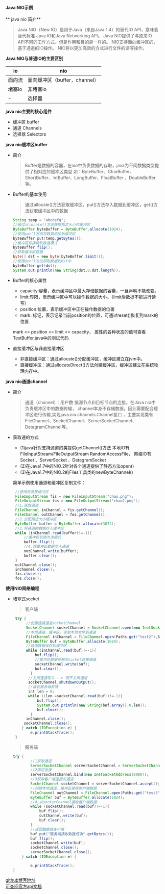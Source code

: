 #### Java NIO示例
** java nio 简介**

>Java NIO（New IO）是用于Java（来自Java 1.4）的替代IO API，意味着替代标准 Java IO和Java Networking API。
Java NIO提供了与原来IO API不同的工作方式，但是作用和目的是一样的。
NIO支持面向缓冲区的，基于通道的IO操作。
NIO将以更加高效的方式进行文件的读写操作。

**Java NIO与普通IO的主要区别**

io | nio
---|---
面向流|面向缓冲区（buffer，channel）
堵塞io|非堵塞io
-| 选择器

**java nio主要的核心组件**

- 缓冲区 buffer
- 通道 Channels
- 选择器 Selectors


**java nio缓冲区buffer**

- 简介

  > Buffer是数据的容器，在nio中负责数据的存取，java为不同数据类型提供了相对应的缓冲区类型
   如：ByteBuffer、CharBuffer、ShortBuffer、IntBuffer、LongBuffer、FloatBuffer
   、DoubleBuffer 等。
   
- Buffer的基本使用
    
    >通过allocate()方法获取缓冲区，put()方法存入数据到缓冲区，get()方法获取缓冲区中的数据
    ```java
    String temp = "abcdefg";
    //通过allocate()方法获取指定大小的缓冲区
    ByteBuffer byteBuffer = ByteBuffer.allocate(1024);
    //使用put()方法将数据添加到缓冲区
    byteBuffer.put(temp.getBytes());
    //缓冲区切换读取数据模式
    byteBuffer.flip();
    //获取缓冲区数据
    byte[] dst = new byte[byteBuffer.limit()];
    //使用get()方法获取数据到dst中
    byteBuffer.get(dst);
    System.out.println(new String(dst,0,dst.length));
    ```
- Buffer的核心属性
    
     * capacity:容量，表示缓冲区中最大存储数据的容量，一旦声明不能改变。
     *  limit:界限，表示缓冲区中可以操作数据的大小。（limit后数据不能进行读写）
     *  position:位置，表示缓冲区中正在操作数据的位置
     *  mark: 标记，表示记录当前position的位置，可通过reset()恢复到mark的位置    
    
    mark <= position <= limit <= capacity，
    属性的各种状态的值可查看TestBuffer.java中的测试代码
    
- 直接缓冲区与非直接缓冲区

    * 非直接缓冲区：通过allocate()分配缓冲区，缓冲区建立在jvm中。
    * 直接缓冲区：通过allocateDirect()方法创建缓冲区，缓冲区建立在系统物理内存中。

**java nio通道channel**

- 简介
   >通道（channel）：用户数 据源节点和目标节点的连接。在Java nio中负责缓冲区中的数据传输，
    channel本身不存储数据，因此需要配合缓冲区进行传输,实现java.nio.channels.Channel接口
    ，主要实现类有FileChannel、SocketChannel、ServerSocketChannel、DatagramChannel等。

- 获取通的方式
    * (1)java针对支持通道的类提供getChannel()方法
            本地IO有
          FileInputStream/FileOutputStream
          RandomAccessFile，
          网络IO有
          Socket
          、ServerSocket
          、DatagramSocket
    *  (2)在Java1.7中的NIO.2针对各个通道提供了静态方法open()
    *  (3)在Java1.7中的NIO.2的Files工具类的newByteChannel()
    
    简单示例使用通道和缓冲区复制文件：
    
    ```java
     //使用非直接缓冲区
     FileInputStream fis = new FileInputStream("chao.png");
     FileOutputStream fos = new FileOutputStream("chao2.png");
     //1.获取通道
     FileChannel inChannel = fis.getChannel();
     FileChannel outChannel = fos.getChannel();   
     //2.分配指定大小缓冲区
     ByteBuffer buffer = ByteBuffer.allocate(3072);
     //3.将通道的数据存入缓冲区
     while (inChannel.read(buffer)!=-1){  
         //缓冲区切换为读模式
         buffer.flip();
         //4.将缓冲区数据写入通道
         outChannel.write(buffer);  
         buffer.clear();
     }
     outChannel.close();
     inChannel.close();
     fis.close();
     fos.close();
    ```
  
**使用NIO网络编程**
- 堵塞式socket

    >客户端
    ```java
     try {
          //创建连接通道socketChannel
          SocketChannel socketChannel = SocketChannel.open(new InetSocketAddress("127.0.0.1",8080));
          //本地通道，缓冲区，读取本地文件到通道
          FileChannel inChannel = FileChannel.open(Paths.get("test2"),StandardOpenOption.READ);
          ByteBuffer buf = ByteBuffer.allocate(1024);
          //通道数据保存到缓冲区
          while (inChannel.read(buf)!=-1){
              buf.flip();
              //缓冲区数据传输至socket连接通道
              socketChannel.write(buf);
              buf.clear();
            }  
           //关闭连接写入 --> 而不关闭通道
           socketChannel.shutdownOutput();
           //接收服务端反馈
           int len = 0;
           while ((len =socketChannel.read(buf))!=-1){
               buf.flip();
               System.out.println(new String(buf.array(),0,len));
               buf.clear();
            }  
          inChannel.close();  
         socketChannel.close();
        } catch (IOException e) {
            e.printStackTrace();  
     }
    ```
    >服务端
    ```java
    try {
            //1获取通道
            ServerSocketChannel serverSocketChannel = ServerSocketChannel.open();
            //2绑定连接
            serverSocketChannel.bind(new InetSocketAddress(8080));
            //3获取客户端连接的通道
            SocketChannel socketChannel = serverSocketChannel.accept();
            //创建本地通道，缓冲区接收客户端数据
            FileChannel outChannel = FileChannel.open(Paths.get("test3"),StandardOpenOption.CREATE,StandardOpenOption.WRITE);
            ByteBuffer buf = ByteBuffer.allocate(1024);
            //4.从socketChannel接收客户端数据
            while (socketChannel.read(buf)!=-1){
                buf.flip();
                outChannel.write(buf);
                buf.clear();
            }
            //返回数据给客户端
            buf.put("服务端接收数据成功".getBytes());
            buf.flip();
            socketChannel.write(buf);
            socketChannel.close();
            serverSocketChannel.close();
        } catch (IOException e) {
    
            e.printStackTrace();
    }
    ```
 
[github博客地址](https://xiaoyangw.github.io/2018/05/30/Java-nio/)   
[可查阅官方api文档](https://docs.oracle.com/javase/8/docs/api/java/nio/package-summary.html)